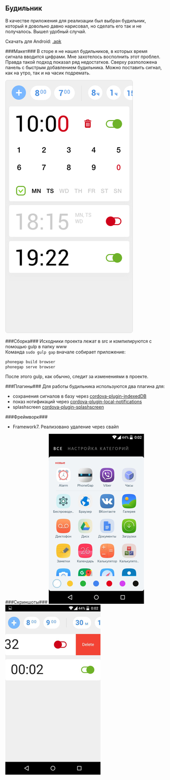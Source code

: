 ## Будильник ##

В качестве приложения для реализации был выбран будильник, который я довольно давно нарисовал, но сделать его так и не получалось. Вышел удобный случай. 

Скачать для Android: [.apk](https://github.com/gcor/shri/raw/alarm/alarm.apk)

###Макет###
В сторе  я не нашел будильников, в которых время сигнала вводится цифрами. Мне захотелось восполнить этот проблел. Правда такой подход показал ряд недостатков. Сверху разположена панель с быстрым добавлением будильника. Можно поставить сигнал, как на утро, так и на часик подремать.

![Alarm](./src/media/alarm.png)

###Сборка###
Исходники проекта лежат в src и компилируются с помощью gulp в папку www  
Команда `sudo gulp gap` вначале собирает приложение:
```
phonegap build browser
phonegap serve browser
```
После этого gulp, как обычно, следит за изменениями в проекте. 

###Плагины###
Для работы будильника используются два плагина для:
* сохранения сигналов в базу через [cordova-plugin-indexedDB](https://github.com/Microsoft/cordova-plugin-indexedDB)
* показ нотификаций через [cordova-plugin-local-notifications](https://github.com/katzer/cordova-plugin-local-notifications)
* splashscreen [cordova-plugin-splashscreen](https://github.com/apache/cordova-plugin-splashscreen)
 
###Фреймворк###
* Framework7. Реализовано удаление через свайп

###Скриншоты###
![Menu](./src/media/screen1.jpg) ![Alarm](./src/media/screen2.jpg)
